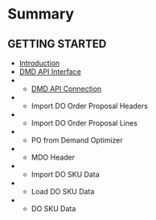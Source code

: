# Summary

## GETTING STARTED

* [Introduction](README.md)
* [DMD API Interface](dmd-api-interface.md)
* * [DMD API Connection](dmd-api-connection.md)
* * Import DO Order Proposal Headers
* * Import DO Order Proposal Lines
* * PO from Demand Optimizer
* * MDO Header
* * Import DO SKU Data
* * Load DO SKU Data
* * DO SKU Data





